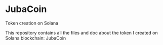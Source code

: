 # JubaCoin
Token creation on Solana

This repository contains all the files and doc about the token I created on Solana blockchain: JubaCoin
